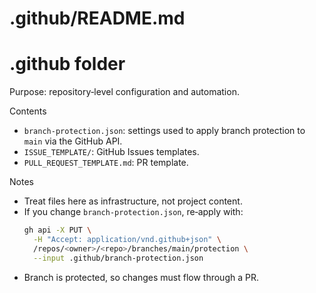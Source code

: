 # .github/README.md
# .github folder

Purpose: repository‑level configuration and automation.

Contents
- `branch-protection.json`: settings used to apply branch protection to `main` via the GitHub API.
- `ISSUE_TEMPLATE/`: GitHub Issues templates.
- `PULL_REQUEST_TEMPLATE.md`: PR template.

Notes
- Treat files here as infrastructure, not project content.
- If you change `branch-protection.json`, re‑apply with:
  ```bash
  gh api -X PUT \
    -H "Accept: application/vnd.github+json" \
    /repos/<owner>/<repo>/branches/main/protection \
    --input .github/branch-protection.json
  ```
- Branch is protected, so changes must flow through a PR.
